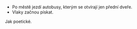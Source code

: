 * Po městě jezdí autobusy, kterým se otvírají jen přední dveře.
* Vlaky začnou pískat.

Jak poetické.
